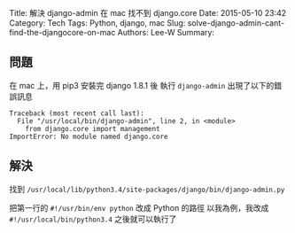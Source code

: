 Title: 解決 django-admin 在 mac 找不到 django.core
Date: 2015-05-10 23:42
Category: Tech
Tags: Python, django, mac
Slug: solve-django-admin-cant-find-the-djangocore-on-mac
Authors: Lee-W
Summary:

## 問題

在 mac 上，用 pip3 安裝完 django 1.8.1 後
執行 `django-admin` 出現了以下的錯誤訊息

```text
Traceback (most recent call last):
  File "/usr/local/bin/django-admin", line 2, in <module>
    from django.core import management
ImportError: No module named django.core
```

<!--more-->

## 解決

找到 `/usr/local/lib/python3.4/site-packages/django/bin/django-admin.py`

把第一行的 `#!/usr/bin/env python` 改成 Python 的路徑
以我為例，我改成 `#!/usr/local/bin/python3.4`
之後就可以執行了
